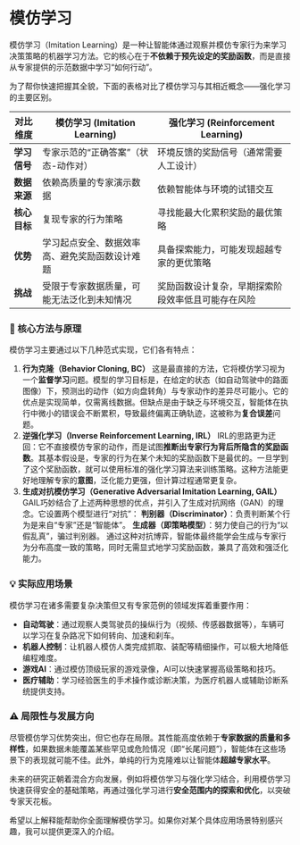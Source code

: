 # 模仿学习

模仿学习（Imitation Learning）是一种让智能体通过观察并模仿专家行为来学习决策策略的机器学习方法。它的核心在于**不依赖于预先设定的奖励函数**，而是直接从专家提供的示范数据中学习“如何行动”。

为了帮你快速把握其全貌，下面的表格对比了模仿学习与其相近概念——强化学习的主要区别。

| 对比维度     | 模仿学习 (Imitation Learning)                  | 强化学习 (Reinforcement Learning)                  |
| ------------ | ---------------------------------------------- | -------------------------------------------------- |
| **学习信号** | 专家示范的“正确答案”（状态-动作对）            | 环境反馈的奖励信号（通常需要人工设计）             |
| **数据来源** | 依赖高质量的专家演示数据                       | 依赖智能体与环境的试错交互                         |
| **核心目标** | 复现专家的行为策略                             | 寻找能最大化累积奖励的最优策略                     |
| **优势**     | 学习起点安全、数据效率高、避免奖励函数设计难题 | 具备探索能力，可能发现超越专家的更优策略           |
| **挑战**     | 受限于专家数据质量，可能无法泛化到未知情况     | 奖励函数设计复杂，早期探索阶段效率低且可能存在风险 |

### 🔬 核心方法与原理

模仿学习主要通过以下几种范式实现，它们各有特点：

1. **行为克隆（Behavior Cloning, BC）** 这是最直接的方法，它将模仿学习视为一个**监督学习**问题。模型的学习目标是，在给定的状态（如自动驾驶中的路面图像）下，预测出的动作（如方向盘转角）与专家动作的差异尽可能小。它的优点是实现简单，仅需离线数据。但缺点是由于缺乏与环境交互，智能体在执行中微小的错误会不断累积，导致最终偏离正确轨迹，这被称为**复合误差**问题。
2. **逆强化学习（Inverse Reinforcement Learning, IRL）** IRL的思路更为迂回：它不直接模仿专家的动作，而是试图**推断出专家行为背后所隐含的奖励函数**。其基本假设是，专家的行为在某个未知的奖励函数下是最优的。一旦学到了这个奖励函数，就可以使用标准的强化学习算法来训练策略。这种方法能更好地理解专家的**意图**，泛化能力更强，但计算过程通常更复杂。
3. **生成对抗模仿学习（Generative Adversarial Imitation Learning, GAIL）** GAIL巧妙结合了上述两种思想的优点，并引入了生成对抗网络（GAN）的理念。它设置两个模型进行“对抗”： **判别器（Discriminator）**：负责判断某个行为是来自“专家”还是“智能体”。 **生成器（即策略模型）**：努力使自己的行为“以假乱真”，骗过判别器。 通过这种对抗博弈，智能体最终能学会生成与专家行为分布高度一致的策略，同时无需显式地学习奖励函数，兼具了高效和强泛化能力。

### 💡 实际应用场景

模仿学习在诸多需要复杂决策但又有专家范例的领域发挥着重要作用：

- **自动驾驶**：通过观察人类驾驶员的操纵行为（视频、传感器数据等），车辆可以学习在复杂路况下如何转向、加速和刹车。
- **机器人控制**：让机器人模仿人类完成抓取、装配等精细操作，可以极大地降低编程难度。
- **游戏AI**：通过模仿顶级玩家的游戏录像，AI可以快速掌握高级策略和技巧。
- **医疗辅助**：学习经验医生的手术操作或诊断决策，为医疗机器人或辅助诊断系统提供支持。

### ⚠️ 局限性与发展方向

尽管模仿学习优势突出，但它也存在局限。其性能高度依赖于**专家数据的质量和多样性**，如果数据未能覆盖某些罕见或危险情况（即“长尾问题”），智能体在这些场景下的表现就可能不佳。此外，单纯的行为克隆难以让智能体**超越专家水平**。

未来的研究正朝着混合方向发展，例如将模仿学习与强化学习结合，利用模仿学习快速获得安全的基础策略，再通过强化学习进行**安全范围内的探索和优化**，以突破专家天花板。

希望以上解释能帮助你全面理解模仿学习。如果你对某个具体应用场景特别感兴趣，我可以提供更深入的介绍。